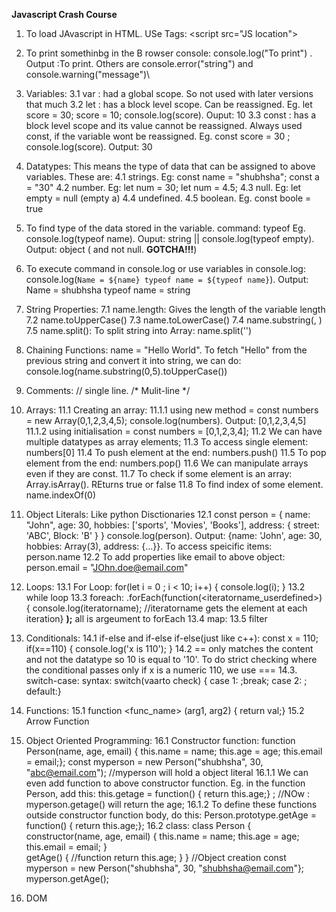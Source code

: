 **Javascript Crash Course**
1. To load JAvascript in HTML. USe Tags: \<script src="JS location"> </script>
2. To print somethinbg in the B  rowser console: console.log("To print") . Output :To print. Others are console.error("string") and console.warning("message")\
3. Variables:
   3.1 var : had a global scope. So not used with later versions that much
   3.2 let : has a block level scope. Can be reassigned. Eg. let score = 30; score = 10; console.log(score). Ouput: 10
   3.3 const : has a block level scope and its value cannot be reassigned. Always used const, if the variable wont be reassigned. Eg. const score = 30 ; console.log(score). Output: 30
4. Datatypes: This means the type of data that can be assigned to above variables. These are:
   4.1 strings. Eg: const name = "shubhsha"; const a = "30"
   4.2 number. Eg: let num = 30; let num = 4.5;
   4.3 null. Eg: let empty = null (empty a)
   4.4 undefined.
   4.5 boolean. Eg. const boole = true
5. To find type of the data stored in the variable. command: typeof <varname> Eg. console.log(typeof name). Ouput: string || console.log(typeof empty). Output: object ( and not null. **GOTCHA!!!**)
6. To execute command in console.log or use variables in console.log: console.log(`Name = ${name} typeof name = ${typeof name}`). Output: Name = shubhsha typeof name = string
7. String Properties:
      7.1 name.length: Gives the length of the variable length
      7.2 name.toUpperCase()
      7.3 name.toLowerCase()
      7.4 name.substring(<startindex>, <length of substring>)
      7.5 name.split(<delimiter>): To split string into Array: name.split('')
9. Chaining Functions:
   name = "Hello World". To fetch "Hello" from the previous string and convert it into string, we can do: console.log(name.substring(0,5).toUpperCase())
10. Comments: // single line. /* Mulit-line */
11. Arrays:
    11.1 Creating an array:
       11.1.1 using new method = const numbers = new Array(0,1,2,3,4,5); console.log(numbers). Output: [0,1,2,3,4,5]
       11.1.2 using initialisation = const numbers = [0,1,2,3,4];
    11.2 We can have multiple datatypes as array elements;
    11.3 To access single element: numbers[0]
    11.4 To push element at the end: numbers.push(<element to add>)
    11.5 To pop element   from the end: numbers.pop()
    11.6 We can manipulate arrays even if they are const.
    11.7 To check if some element is an array: Array.isArray(<varname>). REturns true or false
    11.8 To find index of some element. name.indexOf(0)

12. Object Literals: Like python Disctionaries
    12.1 const person = {
                         name: "John",
                         age: 30,
                         hobbies: ['sports', 'Movies', 'Books'],
                         address: {
                                     street: 'ABC',
                                     Block: 'B'
                                  }
                       }
       console.log(person). Output: {name: 'John', age: 30, hobbies: Array(3), address: {…}}. To access speicific items: person.name
    12.2 To add properties like email to above object: person.email = "JOhn.doe@email.com"
13. Loops:
    13.1 For Loop: for(let i = 0 ; i < 10; i++) { console.log(i); }
    13.2 while loop
    13.3 foreach: <arrayvar>.forEach(function(<iteratorname_userdefined>) { console.log(iteratorname); //iteratorname gets the element at each iteration} **);** all is argeument to forEach
    13.4 map: 
    13.5 filter
14. Conditionals:
    14.1 if-else and if-else if-else(just like c++):
          const x = 110;
          if(x==110) {
             console.log('x is 110');
          }
    14.2 == only matches the content and not the datatype so 10 is equal to '10'. To do strict checking where the conditional passes only if x is a numeric 110, we use ===
    14.3. switch-case: syntax: switch(vaarto check) { case 1: <statements>;break; case 2: <statements>; default:}

15. Functions:
   15.1 function <func_name> (arg1, arg2) { return val;}
   15.2 Arrow Function

16. Object Oriented Programming:
   16.1 Constructor function:
           function Person(name, age, email) { this.name = name; this.age = age; this.email = email;}; const myperson = new Person("shubhsha", 30, "abc@email.com"); //myperson will hold a object literal
      16.1.1  We can even add function to above constructor function. Eg. in the function Person, add this: this.getage = function() { return this.age;} ; //NOw : myperson.getage() will return the age;
      16.1.2  To define these functions outside constructor function body, do this: Person.prototype.getAge = function() { return this.age;};
   16.2 class: class Person {
                               constructor(name, age, email) {
                                  this.name = name;
                                  this.age = age;
                                  this.email = email;
                               }  
                           getAge() { //function
                               return this.age; }
                            }
          //Object creation
          const myperson = new Person("shubhsha", 30, "shubhsha@email.com"}; myperson.getAge();
    
                        
17. DOM

